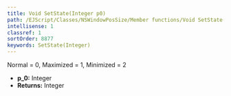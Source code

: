 ```yaml
---
title: Void SetState(Integer p0)
path: /EJScript/Classes/NSWindowPosSize/Member functions/Void SetState(Integer p_0)
intellisense: 1
classref: 1
sortOrder: 8877
keywords: SetState(Integer)
---
```



Normal = 0, Maximized = 1, Minimized = 2



* **p_0:** Integer
* **Returns:** Integer


